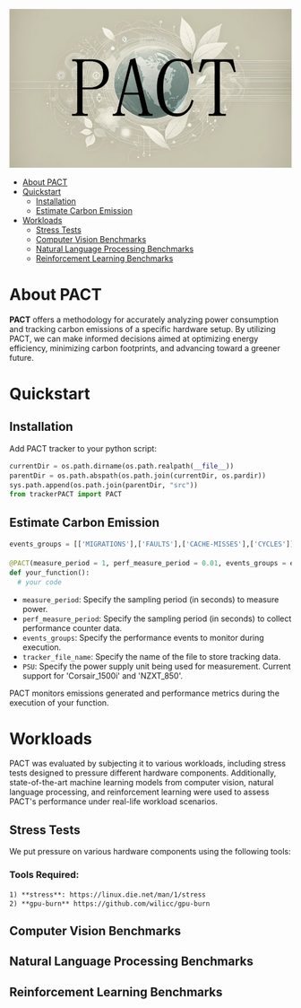 ![banner](src/Banner1.jpg)

- [About PACT ](#about-codecarbon-)
- [Quickstart ](#quickstart-)
    - [Installation ](#installation-)
    - [Estimate Carbon Emission ](#start-to-estimate-your-impact-)
- [Workloads ](#workloads-)
    - [Stress Tests ](#stress-tests-)
    - [Computer Vision Benchmarks ](#cv-bm-)
    - [Natural Language Processing Benchmarks ](#nlp-bm-)
    - [Reinforcement Learning Benchmarks ](#rl-bm-)

# About PACT

**PACT** offers a methodology for accurately analyzing power consumption and tracking carbon emissions of a specific hardware setup. By utilizing PACT, we can make informed decisions aimed at optimizing energy efficiency, minimizing carbon footprints, and advancing toward a greener future.


# Quickstart

## Installation

Add PACT tracker to your python script:

```python
currentDir = os.path.dirname(os.path.realpath(__file__))
parentDir = os.path.abspath(os.path.join(currentDir, os.pardir))
sys.path.append(os.path.join(parentDir, "src"))
from trackerPACT import PACT
```

## Estimate Carbon Emission

```python
events_groups = [['MIGRATIONS'],['FAULTS'],['CACHE-MISSES'],['CYCLES']]

@PACT(measure_period = 1, perf_measure_period = 0.01, events_groups = events_groups, tracker_file_name = "./PACT.csv", PSU = "Corsair_1500i")
def your_function():
  # your code
  ```

- `measure_period`: Specify the sampling period (in seconds) to measure power.
- `perf_measure_period`: Specify the sampling period (in seconds) to collect performance counter data.
- `events_groups`: Specify the performance events to monitor during execution.
- `tracker_file_name`: Specify the name of the file to store tracking data.
- `PSU`: Specify the power supply unit being used for measurement. Current support for 'Corsair_1500i' and 'NZXT_850'.

PACT monitors emissions generated and performance metrics during the execution of your function.

# Workloads

PACT was evaluated by subjecting it to various workloads, including stress tests designed to pressure different hardware components. Additionally, state-of-the-art machine learning models from computer vision, natural language processing, and reinforcement learning were used to assess PACT's performance under real-life workload scenarios.

## Stress Tests

We put pressure on various hardware components using the following tools:

### Tools Required:

    1) **stress**: https://linux.die.net/man/1/stress
    2) **gpu-burn** https://github.com/wilicc/gpu-burn


## Computer Vision Benchmarks
## Natural Language Processing Benchmarks
## Reinforcement Learning Benchmarks
